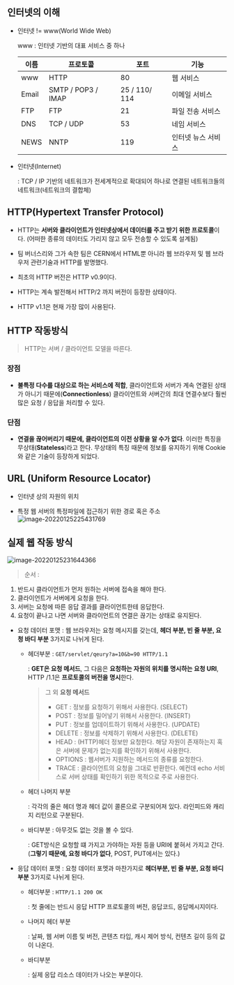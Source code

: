 ## 인터넷의 이해

* 인터넷 != www(World Wide Web)

  www : 인터넷 기반의 대표 서비스 중 하나

  | 이름  | 프로토콜           | 포트          | 기능               |
  | ----- | ------------------ | ------------- | ------------------ |
  | www   | HTTP               | 80            | 웹 서비스          |
  | Email | SMTP / POP3 / IMAP | 25 / 110/ 114 | 이메일 서비스      |
  | FTP   | FTP                | 21            | 파일 전송 서비스   |
  | DNS   | TCP / UDP          | 53            | 네임 서비스        |
  | NEWS  | NNTP               | 119           | 인터넷 뉴스 서비스 |

* 인터넷(Internet)

  : TCP / IP 기반의 네트워크가 전세계적으로 확대되어 하나로 연결된 네트워크들의 네트워크(네트워크의 결합체)



## HTTP(Hypertext Transfer Protocol)

* HTTP는 **서버와 클라이언트가 인터넷상에서 데이터를 주고 받기 위한 프로토콜**이다. (어떠한 종류의 데이터도 가리지 않고 모두 전송할 수 있도록 설계됨)
* 팀 버너스리와 그가 속한 팀은 CERN에서 HTML뿐 아니라 웹 브라우저 및 웹 브라우저 관련기술과 HTTP를 발명했다.
* 최초의 HTTP 버전은 HTTP v0.9이다.

* HTTP는 계속 발전해서 HTTP/2 까지 버전이 등장한 상태이다.
* HTTP v1.1은 현재 가장 많이 사용된다.



## HTTP 작동방식

>  HTTP는 서버 / 클라이언트 모델을 따른다.



### 장점

* **불특정 다수를 대상으로 하는 서비스에 적합**, 클라이언트와 서버가 계속 연결된 상태가 아니기 때문에(**Connectionless**) 클라이언트와 서버간의 최대 연결수보다 훨씬 많은 요청 / 응답을 처리할 수 있다.

### 단점

* **연결을 끊어버리기 때문에, 클라이언트의 이전 상황을 알 수가 없다**. 이러한 특징을 무상태(**Stateless**)라고 한다. 무상태의 특징 때문에 정보를 유지하기 위해 Cookie와 같은 기술이 등장하게 되었다.



## URL (Uniform Resource Locator)

* 인터넷 상의 자원의 위치

* 특정 웹 서버의 특정파일에 접근하기 위한 경로 혹은 주소
  ![image-20220125225431769](C:\Users\seung\AppData\Roaming\Typora\typora-user-images\image-20220125225431769.png)

   

## 실제 웹 작동 방식


![image-20220125231644366](C:\Users\seung\AppData\Roaming\Typora\typora-user-images\image-20220125231644366.png)

> 순서 :

1. 반드시 클라이언트가 먼저 원하는 서버에 접속을 해야 한다.
2. 클라이언트가 서버에게 요청을 한다.
3. 서버는 요청에 따른 응답 결과를 클라이언트한테 응답한다.
4. 요청이 끝나고 나면 서버와 클라이언트의 연결은 끊기는 상태로 유지된다.



* 요청 데이터 포맷 : 웹 브라우저는 요청 메시지를 갖는데, **헤더 부분, 빈 줄 부분, 요청 바디 부분** 3가지로 나뉘게 된다.

  * 헤더부분 : `GET/servlet/qeury?a=10&b=90 HTTP/1.1`

    : **GET은 요청 메서드**, 그 다음은 **요청하는 자원의 위치를 명시하는 요청 URI**, HTTP /1.1은 **프로토콜의 버전을 명시**한다.

    > 그 외 **요청 메서드**
    >
    > - GET : 정보를 요청하기 위해서 사용한다. (SELECT)
    > - POST : 정보를 밀어넣기 위해서 사용한다. (INSERT)
    > - PUT : 정보를 업데이트하기 위해서 사용한다. (UPDATE)
    > - DELETE : 정보를 삭제하기 위해서 사용한다. (DELETE)
    > - HEAD : (HTTP)헤더 정보만 요청한다. 해당 자원이 존재하는지 혹은 서버에 문제가 없는지를 확인하기 위해서 사용한다.
    > - OPTIONS : 웹서버가 지원하는 메서드의 종류를 요청한다.
    > - TRACE : 클라이언트의 요청을 그대로 반환한다. 예컨데 echo 서비스로 서버 상태를 확인하기 위한 목적으로 주로 사용한다.

  * 헤더 나머지 부분

    : 각각의 줄은 헤더 명과 헤더 값이 콜론으로 구분되어져 있다. 라인피드와 캐리지 리턴으로 구분된다.

  * 바디부분 : 아무것도 없는 것을 볼 수 있다.

    : GET방식은 요청할 떄 가지고 가야하는 자원 등을 URI에 붙혀서 가지고 간다. (**그렇기 때문에, 요청 바디가 없다**, POST, PUT에서는 있다.)

    

* 응답 데이터 포맷 : 요청 데이터 포멧과 마찬가지로 **헤더부분, 빈 줄 부분, 요청 바디 부분** 3가지로 나뉘게 된다.

  * 헤더부분 : `HTTP/1.1 200 OK`

    : 첫 줄에는 반드시 응답 HTTP 프로토콜의 버전, 응답코드, 응답메시지이다.

  * 나머지 헤더 부분

    : 날짜, 웹 서버 이름 및 버전, 콘텐츠 타입, 캐시 제어 방식, 컨텐츠 길이 등의 값이 나온다.

  * 바디부분 

    : 실제 응답 리소스 데이터가 나오는 부분이다.